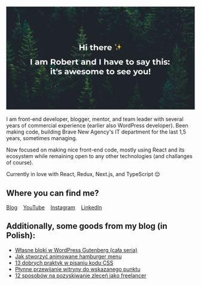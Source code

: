 ![Hi there ✨ I am Robert and I have to say that - it's awesome to see you!](/banner.jpg?raw=true)

I am front-end developer, blogger, mentor, and team leader with several years of commercial experience (earlier also WordPress developer). Been making code, building Brave New Agency's IT department for the last 1,5 years, sometimes managing.

Now focused on making nice front-end code, mostly using React and its ecosystem while remaining open to any other technologies (and challanges of course).

Currently in love with React, Redux, Next.js, and TypeScript 😌

## Where you can find me?

[Blog](https://robertorlinski.pl/) &nbsp;&nbsp; [YouTube](https://www.youtube.com/channel/UC_qgM2UztycBZGQLNaGs9Jg) &nbsp;&nbsp; [Instagram](https://www.instagram.com/robert.orlinski/) &nbsp;&nbsp; [LinkedIn](https://www.linkedin.com/in/robert-orlinski/)

## Additionally, some goods from my blog (in Polish):

- [Własne bloki w WordPress Gutenberg (cała seria)](https://robertorlinski.pl/wlasne-bloki-w-wordpress-gutenberg/)
- [Jak stworzyć animowane hamburger menu](https://robertorlinski.pl/hamburger-menu/)
- [13 dobrych praktyk w pisaniu kodu CSS](https://robertorlinski.pl/dobre-praktyki-css/)
- [Płynne przewijanie witryny do wskazanego punktu](https://robertorlinski.pl/plynne-przewijanie-witryny/)
- [12 sposobów na pozyskiwanie zleceń jako freelancer](https://robertorlinski.pl/pozyskiwanie-zlecen-jako-freelancer/)
